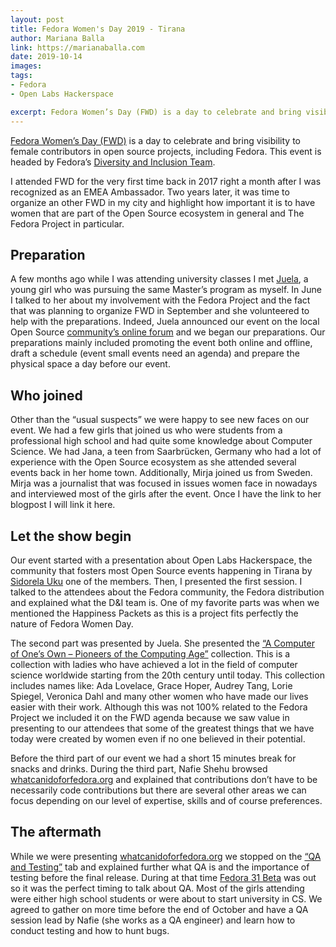 ```yaml
---
layout: post
title: Fedora Women's Day 2019 - Tirana
author: Mariana Balla
link: https://marianaballa.com
date: 2019-10-14
images: 
tags:
- Fedora
- Open Labs Hackerspace

excerpt: Fedora Women’s Day (FWD) is a day to celebrate and bring visibility to female contributors in open source projects, including Fedora. This event is headed by Fedora’s Diversity and Inclusion Team.[…]
---
```


[Fedora Women’s Day (FWD)]( https://communityblog.fedoraproject.org/call-for-fedora-womens-day-2019-proposals/) is a day to celebrate and bring visibility to female contributors in open source projects, including Fedora. This event is headed by Fedora’s [Diversity and Inclusion Team]( https://docs.fedoraproject.org/en-US/diversity-inclusion/).

I attended FWD for the very first time back in 2017 right a month after I was recognized as an EMEA Ambassador. Two years later, it was time to organize an other FWD in my city and highlight how important it is to have women that are part of the Open Source ecosystem in general and The Fedora Project in particular. 

## Preparation
A few months ago while I was attending university classes I met [Juela](https://twitter.com/juela_ismailaga), a young girl who was pursuing the same Master’s program as myself. In June I talked to her about my involvement with the Fedora Project and the fact that was planning to organize FWD in September and she volunteered to help with the preparations.  Indeed, Juela announced our event on the local Open Source [community’s online forum](https://forum.openlabs.cc/t/fedora-women-day-2019/1889) and we began our preparations. Our preparations mainly included promoting the event both online and offline, draft a schedule (event small events need an agenda) and prepare the physical space a day before our event. 

## Who joined
Other than the “usual suspects” we were happy to see new faces on our event. We had a few girls that joined us who were students from a professional high school and had quite some knowledge about Computer Science. We had Jana, a teen from Saarbrücken, Germany who had a lot of experience with the Open Source ecosystem as she attended several events back in her home town. Additionally, Mirja joined us from Sweden. Mirja was a journalist that was focused in issues women face in nowadays and interviewed most of the girls after the event. Once I have the link to her blogpost I will link it here. 

## Let the show begin
Our event started with a presentation about Open Labs Hackerspace, the community that fosters most Open Source events happening in Tirana by [Sidorela Uku]( https://twitter.com/SidorelaUku) one of the members. Then, I presented the first session. I talked to the attendees about the Fedora community, the Fedora distribution and explained what the D&I team is. One of my favorite parts was when we mentioned the Happiness Packets as this is a project fits perfectly the nature of Fedora Women Day.

The second part was presented by Juela. She presented the [“A Computer of One’s Own – Pioneers of the Computing Age”]( https://medium.com/a-computer-of-ones-own) collection. This is a collection with ladies who have achieved a lot in the field of computer science worldwide starting from the 20th century until today. This collection includes names like: Ada Lovelace, Grace Hoper, Audrey Tang, Lorie Spiegel, Veronica Dahl and many other women who have made our lives easier with their work. Although this was not 100% related to the Fedora Project we included it on the FWD agenda because we saw value in presenting to our attendees that some of the greatest things that we have today were created by women even if no one believed in their potential. 

Before the third part of our event we had a short 15 minutes break for snacks and drinks. During the third part, Nafie Shehu browsed [whatcanidoforfedora.org]( https://whatcanidoforfedora.org/) and explained that contributions don’t have to be necessarily code contributions but there are several other areas we can focus depending on our level of expertise, skills and of course preferences.

## The aftermath
While we were presenting [whatcanidoforfedora.org]( https://whatcanidoforfedora.org/) we stopped on the [“QA and Testing”]( https://whatcanidoforfedora.org/en#qa-and-testing) tab and explained further what QA is and the importance of testing before the final release. During at that time [Fedora 31 Beta]( https://fedoramagazine.org/announcing-the-release-of-fedora-31-beta/) was out so it was the perfect timing to talk about QA. Most of the girls attending were either high school students or were about to start university in CS. We agreed to gather on more time before the end of October and have a QA session lead by Nafie (she works as a QA engineer) and learn how to conduct testing and how to hunt bugs. 


